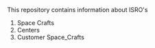 This repository contains information about ISRO's

1. Space Crafts
2. Centers
3. Customer Space_Crafts
